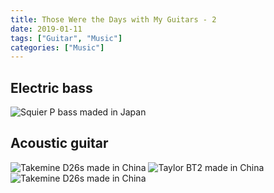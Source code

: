 ```yaml
---
title: Those Were the Days with My Guitars - 2
date: 2019-01-11
tags: ["Guitar", "Music"]
categories: ["Music"]
---
```

## Electric bass
![Squier P bass maded in Japan](/image/sq_bass.jpg)

## Acoustic guitar
![Takemine D26s made in China](/image/takamine_1.jpg)
![Taylor BT2 made in China](/image/taylor.jpg)
![Takemine D26s made in China](/image/takamine_2.jpg)
